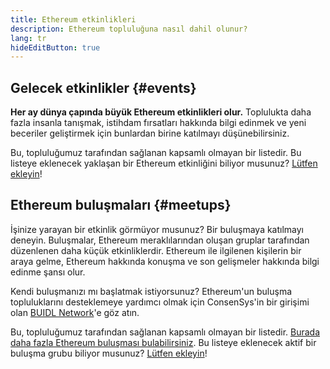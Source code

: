 ```yaml
---
title: Ethereum etkinlikleri
description: Ethereum topluluğuna nasıl dahil olunur?
lang: tr
hideEditButton: true
---
```


## Gelecek etkinlikler \{#events}

**Her ay dünya çapında büyük Ethereum etkinlikleri olur.** Toplulukta daha fazla insanla tanışmak, istihdam fırsatları hakkında bilgi edinmek ve yeni beceriler geliştirmek için bunlardan birine katılmayı düşünebilirsiniz.

<UpcomingEventsList/>

Bu, topluluğumuz tarafından sağlanan kapsamlı olmayan bir listedir. Bu listeye eklenecek yaklaşan bir Ethereum etkinliğini biliyor musunuz? [Lütfen ekleyin](https://github.com/ethereum/ethereum-org-website/blob/dev/src/data/community-events.json)!

## Ethereum buluşmaları \{#meetups}

İşinize yarayan bir etkinlik görmüyor musunuz? Bir buluşmaya katılmayı deneyin. Buluşmalar, Ethereum meraklılarından oluşan gruplar tarafından düzenlenen daha küçük etkinliklerdir. Ethereum ile ilgilenen kişilerin bir araya gelme, Ethereum hakkında konuşma ve son gelişmeler hakkında bilgi edinme şansı olur.

<MeetupList />

Kendi buluşmanızı mı başlatmak istiyorsunuz? Ethereum'un buluşma topluluklarını desteklemeye yardımcı olmak için ConsenSys'in bir girişimi olan [BUIDL Network](https://consensys.net/developers/buidlnetwork/)'e göz atın.

Bu, topluluğumuz tarafından sağlanan kapsamlı olmayan bir listedir. [Burada daha fazla Ethereum buluşması bulabilirsiniz](https://www.meetup.com/topics/ethereum/). Bu listeye eklenecek aktif bir buluşma grubu biliyor musunuz? [Lütfen ekleyin](https://github.com/ethereum/ethereum-org-website/blob/dev/src/data/community-meetups.json)!
